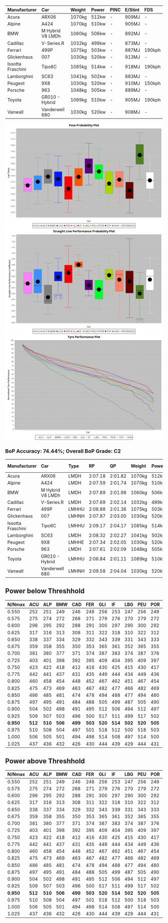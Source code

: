 |Manufacturer|Car|Weight|Power|PINC|E/Stint|FDS|
|:-|:-|:-|:-|:-|:-|:-|
|Acura|ARX06|1070kg|512kw|-|909MJ|-|
|Alpine|A424|1070kg|510kw|-|905MJ|-|
|BMW|M Hybrid V8 LMDh|1060kg|506kw|-|892MJ|-|
|Cadillac|V-Series.R|1032kg|499kw|-|873MJ|-|
|Ferrari|499P|1075kg|503kw|-|887MJ|190kph|
|Glickenhaus|007|1030kg|520kw|-|913MJ|-|
|Issotta Fraschini|Tipo6C|1085kg|514kw|-|918MJ|190kph|
|Lamborghini|SC63|1041kg|502kw|-|883MJ|-|
|Peugeot|9X8|1030kg|520kw|-|910MJ|150kph|
|Porsche|963|1048kg|505kw|-|889MJ|-|
|Toyota|GR010 - Hybrid|1089kg|510kw|-|905MJ|190kph|
|Vanwall|Vanderwell 680|1030kg|520kw|-|908MJ|-|

![PACECHART](./IMG/CUSTOM.png)
![STRAIGHTLINEPERFORMANCECHART](./IMG/CUSTOM_sp.png)
![TYREPERFORMANCECHART](./IMG/CUSTOM_tw.png)

### BoP Accuracy: 74.44%; Overall BoP Grade: C2
|Manufacturer|Car|Type|RP|QP|Weight|Power¹|Threshhold|PINC|Power²|E/Stint|AVG Vmax|FDS|RDLC|L/Stint|BOP-Grade|ModelAccuracy|ModelPoints|Match%|
|:-|:-|:-|:-|:-|:-|:-|:-|:-|:-|:-|:-|:-|:-|:-|:-|:-|:-|:-|
|Acura|ARX06|LMDH|2:07.18|2:01.82|1070kg|512kw|210.0kph|-|512kw|909MJ|301.70kph|-|1.00|25|-E1|100.00%|995|59.32%|
|Alpine|A424|LMDH|2:07.59|2:01.74|1070kg|510kw|210.0kph|-|510kw|905MJ|302.06kph|-|0.99|25|~A1|81.46%|523|100.00%|
|BMW|M Hybrid V8 LMDh|LMDH|2:07.89|2:01.98|1060kg|506kw|210.0kph|-|506kw|892MJ|297.80kph|-|1.01|25|~A1|98.60%|1690|100.00%|
|Cadillac|V-Series.R|LMDH|2:07.69|2:02.14|1032kg|499kw|210.0kph|-|499kw|873MJ|302.99kph|-|1.03|25|~A1|98.38%|1765|96.92%|
|Ferrari|499P|LMHHU|2:06.88|2:01.36|1075kg|503kw|210.0kph|-|503kw|887MJ|303.76kph|190kph|1.01|25|-D2|92.24%|2247|63.20%|
|Glickenhaus|007|LMHNH|2:07.87|2:03.00|1030kg|520kw|210.0kph|-|520kw|913MJ|308.85kph|-|0.96|25|+B1|96.18%|554|87.91%|
|Issotta Fraschini|Tipo6C|LMHHU|2:09.17|2:04.17|1085kg|514kw|210.0kph|-|514kw|918MJ|300.81kph|190kph|1.02|25|+Ω1|66.67%|96|31.59%|
|Lamborghini|SC63|LMDH|2:08.32|2:02.27|1041kg|502kw|210.0kph|-|502kw|883MJ|300.33kph|-|1.05|25|+C2|96.77%|419|73.92%|
|Peugeot|9X8|LMHHE|2:07.34|2:02.05|1030kg|520kw|210.0kph|-|520kw|910MJ|305.47kph|150kph|1.04|25|-B1|87.65%|1795|86.12%|
|Porsche|963|LMDH|2:07.61|2:02.09|1048kg|505kw|210.0kph|-|505kw|889MJ|303.01kph|-|1.02|25|-A2|96.81%|5438|94.12%|
|Toyota|GR010 - Hybrid|LMHHU|2:06.84|2:01.11|1089kg|510kw|210.0kph|-|510kw|905MJ|301.49kph|190kph|1.01|25|-D2|86.04%|1751|63.49%|
|Vanwall|Vanderwell 680|LMHNH|2:09.58|2:04.04|1030kg|520kw|210.0kph|-|520kw|908MJ|300.09kph|-|1.02|25|+Ω1|91.42%|501|36.74%|

## Power below Threshhold
|N/Nmax|ACU|ALP|BMW|CAD|FER|GLI|IF|LBG|PEU|POR|TOY|VAN|
|:-|:-|:-|:-|:-|:-|:-|:-|:-|:-|:-|:-|:-|
|0.550|252|251|249|246|248|256|253|247|256|249|251|256|
|0.575|275|274|272|268|271|279|276|270|279|272|274|279|
|0.600|296|295|292|288|291|300|297|290|300|292|295|300|
|0.625|317|316|313|308|311|322|318|310|322|312|316|322|
|0.650|338|337|334|329|332|343|339|331|343|333|337|343|
|0.675|359|358|355|350|353|365|361|352|365|355|358|365|
|0.700|381|380|377|371|374|387|383|374|387|376|380|387|
|0.725|403|401|398|392|395|409|404|395|409|397|401|409|
|0.750|423|422|418|412|416|430|425|415|430|417|422|430|
|0.775|442|441|437|431|435|449|444|434|449|436|441|449|
|0.800|460|458|454|448|452|467|462|451|467|454|458|467|
|0.825|475|473|469|463|467|482|477|466|482|469|473|482|
|0.850|486|485|481|474|478|494|488|477|494|480|485|494|
|0.875|497|495|491|484|488|505|499|487|505|490|495|505|
|0.900|504|502|498|491|495|512|506|494|512|497|502|512|
|0.925|509|507|503|496|500|517|511|499|517|502|507|517|
|**0.950**|**512**|**510**|**506**|**499**|**503**|**520**|**514**|**502**|**520**|**505**|**510**|**520**|
|0.975|510|508|504|497|501|518|512|500|518|503|508|518|
|1.000|506|505|501|494|498|514|508|497|514|500|505|514|
|1.025|437|436|432|426|430|444|439|429|444|431|436|444|

## Power above Threshhold
|N/Nmax|ACU|ALP|BMW|CAD|FER|GLI|IF|LBG|PEU|POR|TOY|VAN|
|:-|:-|:-|:-|:-|:-|:-|:-|:-|:-|:-|:-|:-|
|0.550|252|251|249|246|248|256|253|247|256|249|251|256|
|0.575|275|274|272|268|271|279|276|270|279|272|274|279|
|0.600|296|295|292|288|291|300|297|290|300|292|295|300|
|0.625|317|316|313|308|311|322|318|310|322|312|316|322|
|0.650|338|337|334|329|332|343|339|331|343|333|337|343|
|0.675|359|358|355|350|353|365|361|352|365|355|358|365|
|0.700|381|380|377|371|374|387|383|374|387|376|380|387|
|0.725|403|401|398|392|395|409|404|395|409|397|401|409|
|0.750|423|422|418|412|416|430|425|415|430|417|422|430|
|0.775|442|441|437|431|435|449|444|434|449|436|441|449|
|0.800|460|458|454|448|452|467|462|451|467|454|458|467|
|0.825|475|473|469|463|467|482|477|466|482|469|473|482|
|0.850|486|485|481|474|478|494|488|477|494|480|485|494|
|0.875|497|495|491|484|488|505|499|487|505|490|495|505|
|0.900|504|502|498|491|495|512|506|494|512|497|502|512|
|0.925|509|507|503|496|500|517|511|499|517|502|507|517|
|**0.950**|**512**|**510**|**506**|**499**|**503**|**520**|**514**|**502**|**520**|**505**|**510**|**520**|
|0.975|510|508|504|497|501|518|512|500|518|503|508|518|
|1.000|506|505|501|494|498|514|508|497|514|500|505|514|
|1.025|437|436|432|426|430|444|439|429|444|431|436|444|
